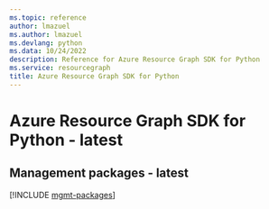 ```yaml
---
ms.topic: reference
author: lmazuel
ms.author: lmazuel
ms.devlang: python
ms.data: 10/24/2022
description: Reference for Azure Resource Graph SDK for Python
ms.service: resourcegraph
title: Azure Resource Graph SDK for Python
---
```

# Azure Resource Graph SDK for Python - latest

## Management packages - latest
[!INCLUDE [mgmt-packages](resource-graph-mgmt-index.md)]